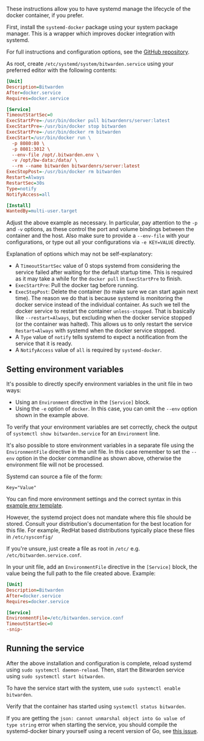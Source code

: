 These instructions allow you to have systemd manage the lifecycle of the docker container, if you prefer.

First, install the `systemd-docker` package using your system package manager.
This is a wrapper which improves docker integration with systemd.

For full instructions and configuration options, see the [GitHub repository](https://github.com/ibuildthecloud/systemd-docker).

As root, create `/etc/systemd/system/bitwarden.service` using your preferred editor with the following contents:

```ini
[Unit]
Description=Bitwarden
After=docker.service
Requires=docker.service

[Service]
TimeoutStartSec=0
ExecStartPre=-/usr/bin/docker pull bitwardenrs/server:latest
ExecStartPre=-/usr/bin/docker stop bitwarden
ExecStartPre=-/usr/bin/docker rm bitwarden
ExecStart=/usr/bin/docker run \
  -p 8080:80 \
  -p 8081:3012 \
  --env-file /opt/.bitwarden.env \
  -v /opt/bw-data:/data/ \
  --rm --name bitwarden bitwardenrs/server:latest
ExecStopPost=-/usr/bin/docker rm bitwarden
Restart=Always
RestartSec=30s
Type=notify
NotifyAccess=all

[Install]
WantedBy=multi-user.target
```

Adjust the above example as necessary. In particular, pay attention to the `-p` and `-v` options,
as these control the port and volume bindings between the container and the host.
Also make sure to provide a `--env-file` with your configurations, or type out all your configurations via `-e KEY=VALUE` directly.

Explanation of options which may not be self-explanatory:

- A `TimeoutStartSec` value of 0 stops systemd from considering the service failed
  after waiting for the default startup time. This is required as it may take a while for the `docker pull` in `ExecStartPre` to finish.
- `ExecStartPre`: Pull the docker tag before running.
- `ExecStopPost`: Delete the container (to make sure we can start again next time). The reason we do that is because systemd is monitoring the docker service instead of the individual container. As such we tell the docker service to restart the container `unless-stopped`. That is basically like `--restart=Always`, but excluding when the docker service stopped (or the container was halted). This allows us to only restart the service `Restart=Always` with systemd when the docker service stopped.
- A `Type` value of `notify` tells systemd to expect a notification from the service that it is ready.
- A `NotifyAccess` value of `all` is required by `systemd-docker`.

## Setting environment variables

It's possible to directly specify environment variables in the unit file in two ways:

- Using an `Environment` directive in the `[Service]` block.
- Using the `-e` option of `docker`. In this case, you can omit the `--env` option shown in the example above.

To verify that your environment variables are set correctly, check the output of `systemctl show bitwarden.service`
for an `Environment` line.

It's also possible to store environment variables in a separate file using the `EnvironmentFile` directive in the unit file. In this case remember to set the `--env` option in the docker commandline as shown above, otherwise the environment file will not be processed.

Systemd can source a file of the form:

```shell
Key="Value"
```
You can find more environment settings and the correct syntax in this [example env template](https://github.com/dani-garcia/bitwarden_rs/blob/21325b7523a68ab3ae8d435ab5b73176db6155ff/.env.template).

However, the systemd project does not mandate where this file should be stored. Consult your distribution's documentation for the
best location for this file. For example, RedHat based distributions typically place these files in `/etc/sysconfig/`

If you're unsure, just create a file as root in `/etc/` e.g. `/etc/bitwarden.service.conf`.

In your unit file, add an `EnvironmentFile` directive in the `[Service]` block, the value being the full path to the
file created above. Example:

```ini
[Unit]
Description=Bitwarden
After=docker.service
Requires=docker.service

[Service]
EnvironmentFile=/etc/bitwarden.service.conf
TimeoutStartSec=0
-snip-
```

## Running the service

After the above installation and configuration is complete, reload systemd using `sudo systemctl daemon-reload`.
Then, start the Bitwarden service using `sudo systemctl start bitwarden`.

To have the service start with the system, use `sudo systemctl enable bitwarden`.

Verify that the container has started using `systemctl status bitwarden`.

If you are getting the `json: cannot unmarshal object into Go value of type string` error when starting the service, you should compile the systemd-docker binary yourself using a recent version of Go, see [this issue](https://github.com/ibuildthecloud/systemd-docker/issues/50).